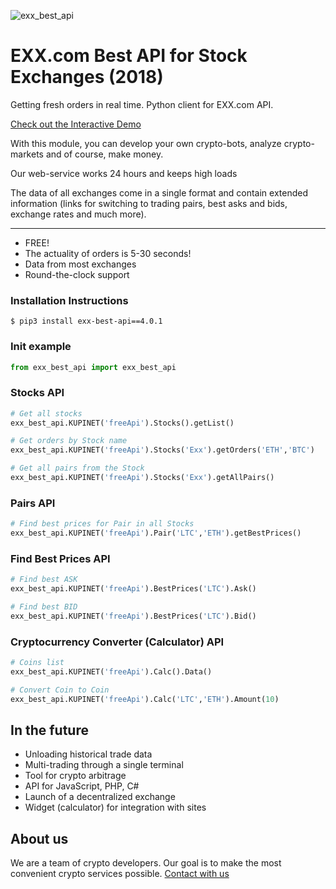 ![exx_best_api](https://raw.github.com/bitcoinment/exx_best_api/master/exx_best_api.gif)

# EXX.com Best API for Stock Exchanges (2018)

Getting fresh orders in real time. 
Python client for EXX.com API.

[Check out the Interactive Demo](http://kupi.net/p/docs-api)

With this module, you can develop your own crypto-bots, analyze crypto-markets and of course, make money.

Our web-service works 24 hours and keeps high loads

The data of all exchanges come in a single format and contain extended information (links for switching to trading pairs, best asks and bids, exchange rates and much more).

---

- FREE!
- The actuality of orders is 5-30 seconds!
- Data from most exchanges
- Round-the-clock support


### Installation Instructions
    $ pip3 install exx-best-api==4.0.1

### Init example
```python
from exx_best_api import exx_best_api
```

### Stocks API
```python
# Get all stocks
exx_best_api.KUPINET('freeApi').Stocks().getList()

# Get orders by Stock name
exx_best_api.KUPINET('freeApi').Stocks('Exx').getOrders('ETH','BTC')

# Get all pairs from the Stock
exx_best_api.KUPINET('freeApi').Stocks('Exx').getAllPairs()
```
### Pairs API
```python
# Find best prices for Pair in all Stocks
exx_best_api.KUPINET('freeApi').Pair('LTC','ETH').getBestPrices()
```
### Find Best Prices API
```python
# Find best ASK
exx_best_api.KUPINET('freeApi').BestPrices('LTC').Ask()

# Find best BID
exx_best_api.KUPINET('freeApi').BestPrices('LTC').Bid()
```
### Cryptocurrency Converter (Calculator) API
```python
# Coins list
exx_best_api.KUPINET('freeApi').Calc().Data()

# Convert Coin to Coin
exx_best_api.KUPINET('freeApi').Calc('LTC','ETH').Amount(10)
```

## In the future
- Unloading historical trade data
- Multi-trading through a single terminal
- Tool for crypto arbitrage
- API for JavaScript, PHP, C#
- Launch of a decentralized exchange
- Widget (calculator) for integration with sites


## About us
 We are a team of crypto developers. Our goal is to make the most convenient crypto services possible.
[Contact with us](http://kupi.net/p/support)